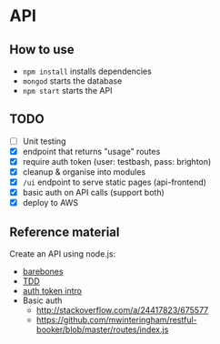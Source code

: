 # API

## How to use

- `npm install` installs dependencies
- `mongod` starts the database
- `npm start` starts the API

## TODO

- [ ] Unit testing
- [X] endpoint that returns "usage" routes
- [X] require auth token (user: testbash, pass: brighton)
- [X] cleanup & organise into modules
- [X] `/ui` endpoint to serve static pages (api-frontend)
- [X] basic auth on API calls (support both)
- [X] deploy to AWS

## Reference material

Create an API using node.js:

- [barebones](https://scotch.io/tutorials/build-a-restful-api-using-node-and-express-4)
- [TDD](https://scotch.io/tutorials/test-a-node-restful-api-with-mocha-and-chai)
- [auth token intro](https://scotch.io/tutorials/the-ins-and-outs-of-token-based-authentication)
- Basic auth
  - http://stackoverflow.com/a/24417823/675577
  - https://github.com/mwinteringham/restful-booker/blob/master/routes/index.js
